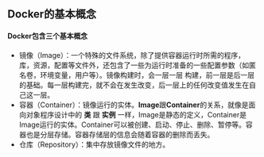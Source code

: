## Docker的基本概念

#### Docker包含三个基本概念

- 镜像（Image）：一个特殊的文件系统，除了提供容器运行时所需的程序，库，资源，配置等文件外，还包含了一些为运行时准备的一些配置参数（如匿名卷，环境变量，用户等）。镜像构建时，会一层一层 构建，前一层是后一层的基础。每一层构建完，就不会在发生改变，后一层上的任何改变值发生在自己这一层。
- 容器（Container）：镜像运行的实体。**Image**跟**Container**的关系，就像是面向对象程序设计中的 **类** 跟 **实例** 一样，Image是静态的定义，Container是Image运行的实体。Container可以被创建、启动、停止、删除、暂停等。容器也是分层存储。容器存储层的信息会随着容器的删除而丢失。
- 仓库（Repository）：集中存放镜像文件的地方。

